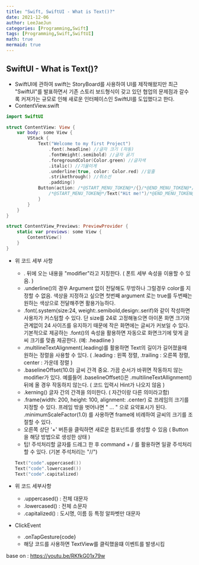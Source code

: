 ```yaml
---
title: "Swift, SwiftUI - What is Text()?"
date: 2021-12-06
author: LeeJaeJun
categories: [Programming,Swift]
tags: [Programming,Swift,SwiftUI]
math: true
mermaid: true
---
```



## SwiftUI - What is Text()?

- SwiftUI에 관하여
swift는 StoryBoard를 사용하여 UI를 제작해왔지만 최근 "SwiftUI"를 발표하면서 기존 스토리 보드형식이 갖고 있던 협업의 문제점과 갈수록 커져가는 규모로 인해 새로운 인터페이스인 SwiftUI를 도입했다고 한다.
- ContentView.swift

```swift
import SwiftUI

struct ContentView: View {
    var body: some View {
        VStack {
            Text("Welcome to my first Project")
                .font(.headline) //글자 크기 (자동)
                .fontWeight(.semibold) //글자 굵기
                .foregroundColor(Color.green) //글자색
                .italic() //기울이게
                .underline(true, color: Color.red) //밑줄
                .strikethrough() //취소선
                .padding()
            Button(action: /*@START_MENU_TOKEN@*/{}/*@END_MENU_TOKEN@*/) {
                /*@START_MENU_TOKEN@*/Text("Hit me!")/*@END_MENU_TOKEN@*/
            }
        }
    }
}

struct ContentView_Previews: PreviewProvider {
    static var previews: some View {
        ContentView()
    }
}
```

- 위 코드 세부 사항
    - . 뒤에 오는 내용을 "modifier"라고 지칭한다. ( 폰트 세부 속성을 이용할 수 있음. )
    - .underline()의 경우 Argument 없이 전달해도 무방하나 그럴경우 color를 지정할 수 없음. 색상을 지정하고 싶으면 첫번째 argument 로는 true를 두번째는 원하는 색상으로 전달해주면 활용가능하다.
    - .font(.system(size:24, weight:.semibold,design:.serif)와 같이 작성하면 사용자가 커스텀할 수 있다. 단 size를 24로 고정해놓으면 아이폰 화면 크기와 관계없이 24 사이즈를 유지하기 때문에 작은 화면에는 글씨가 커보일 수 있다. 기본적으로 제공하는 .font()의 속성을 활용하면 자동으로 화면크기에 맞게 글씨 크기를 맞춤 제공한다. (예: .headline )
    - .multilineTextAlignment(.leading)를 활용하면 Text의 길이가 길어졌을때 원하는 정렬을 사용할 수 있다. ( .leading : 왼쪽 정렬, .trailing : 오른쪽 정렬, center : 가운데 정렬 )
    - .baselineOffset(10.0) 글씨 간격
    중요. 가끔 순서가 바뀌면 작동하지 않는 modifier가 있다. 예를들어 .baselineOffset()은 .multilineTextAllignment() 뒤에 올 경우 작동하지 않는다. ( 코드 입력시 Hint가 나오지 않음 )
    - .kerning() 글자 간의 간격을 의미한다. ( 자간이랑 다른 의미라고함)
    - .frame(width: 200, height: 100, alignment: .center) 로 프레임의 크기를 지정할 수 있다. 프레임 밖을 벗어나면 " ... " 으로 요약표시가 된다.
    .minimumScaleFactor(1.0) 를 사용하면 frame에 비례하여 글씨의 크기를 조절할 수 있다.
    - 오른쪽 상단 '+' 버튼을 클릭하면 새로운 컴포넌트를 생성할 수 있음
    ( Button을 해당 방법으로 생성한 상태 )
    - 팁! 주석처리할 글자를 드레그 한 후 command + / 를 활용하면 일괄 주석처리 할 수 있다. (기본 주석처리는 "//")
    
    ```swift
    Text("code".uppercased())
    Text("code".lowercased())
    Text("code".capitalized)
    ```
    
- 위 코드 세부사항
    - .uppercased() : 전체 대문자
    - .lowercased() : 전체 소문자
    - .capitalized() : 도시명, 이름 등 특정 알파벳만 대문자

- ClickEvent
    - .onTapGesture{code}
    - 해당 코드를 사용하면 TextView를 클릭했을떄 이벤트를 발생시킴

base on : https://youtu.be/RKfkG01x79w
